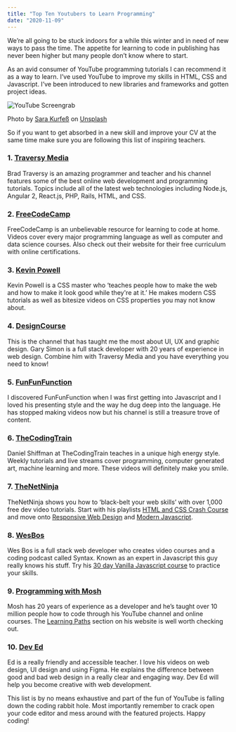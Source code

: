 ```yaml
---
title: "Top Ten Youtubers to Learn Programming"
date: "2020-11-09"
---
```



We’re all going to be stuck indoors for a while this winter and in need of new ways to pass the time. The appetite for learning to code in publishing has never been higher but many people don’t know where to start.

As an avid consumer of YouTube programming tutorials I can recommend it as a way to learn. I’ve used YouTube to improve my skills in HTML, CSS and Javascript. I’ve been introduced to new libraries and frameworks and gotten project ideas. 

![YouTube Screengrab](https://images.unsplash.com/photo-1551817958-c5b51e7b4a33?ixlib=rb-1.2.1&ixid=eyJhcHBfaWQiOjEyMDd9&auto=format&fit=crop&w=600&q=80)

<span>Photo by <a href="https://unsplash.com/@stereophototyp?utm_source=unsplash&amp;utm_medium=referral&amp;utm_content=creditCopyText">Sara Kurfeß</a> on <a href="https://unsplash.com/s/photos/youtube?utm_source=unsplash&amp;utm_medium=referral&amp;utm_content=creditCopyText">Unsplash</a></span>

So if you want to get absorbed in a new skill and improve your CV at the same time make sure you are following this list of inspiring teachers. 

### 1. [Traversy Media](https://www.youtube.com/user/TechGuyWeb)

Brad Traversy is an amazing programmer and teacher and his channel features some of the best online web development and programming tutorials. Topics include all of the latest web technologies including Node.js, Angular 2, React.js, PHP, Rails, HTML, and CSS.

### 2. [FreeCodeCamp](https://www.youtube.com/channel/UC8butISFwT-Wl7EV0hUK0BQ)
FreeCodeCamp is an unbelievable resource for learning to code at home. Videos cover every major programming language as well as computer and data science courses. Also check out their website for their free curriculum with online certifications. 

### 3. [Kevin Powell](https://www.youtube.com/user/KepowOb)
Kevin Powell is a CSS master who ‘teaches people how to make the web and how to make it look good while they're at it.’ He makes modern CSS tutorials as well as bitesize videos on CSS properties you may not know about.

### 4. [DesignCourse](https://www.youtube.com/user/DesignCourse)
This is the channel that has taught me the most about UI, UX and graphic design. Gary Simon is a full stack developer with 20 years of experience in web design. Combine him with Traversy Media and you have everything you need to know!

### 5. [FunFunFunction](https://www.youtube.com/channel/UCO1cgjhGzsSYb1rsB4bFe4Q)
I discovered FunFunFunction when I was first getting into Javascript and I loved his presenting style and the way he dug deep into the language. He has stopped making videos now but his channel is still a treasure trove of content. 

### 6. [TheCodingTrain](https://www.youtube.com/user/shiffman)
Daniel Shiffman at TheCodingTrain teaches in a unique high energy style. Weekly tutorials and live streams cover programming, computer generated art, machine learning and more. These videos will definitely make you smile.

### 7. [TheNetNinja](https://www.youtube.com/channel/UCW5YeuERMmlnqo4oq8vwUpg)
TheNetNinja shows you how to ‘black-belt your web skills’ with over 1,000 free dev video tutorials. Start with his playlists [HTML and CSS Crash Course](https://www.youtube.com/watch?v=hu-q2zYwEYs&list=PL4cUxeGkcC9ivBf_eKCPIAYXWzLlPAm6G) and move onto [Responsive Web Design](https://www.youtube.com/watch?v=3tLb3i7GB38&list=PL4cUxeGkcC9g9Vh9MAA-XKnfJsWZnPZFw) and [Modern Javascript](https://www.youtube.com/watch?v=iWOYAxlnaww&list=PL4cUxeGkcC9haFPT7J25Q9GRB_ZkFrQAc).

### 8. [WesBos](https://www.youtube.com/user/wesbos)
Wes Bos is a full stack web developer who creates video courses and a coding podcast called Syntax. Known as an expert in Javascript this guy really knows his stuff. Try his [30 day Vanilla Javascript course](https://javascript30.com/) to practice your skills.
 
### 9. [Programming with Mosh](https://www.youtube.com/user/programmingwithmosh)
Mosh has 20 years of experience as a developer and he’s taught over 10 million people how to code through his YouTube channel and online courses. The [Learning Paths](https://codewithmosh.com/p/learning-paths) section on his website is well worth checking out.

### 10. [Dev Ed](https://www.youtube.com/channel/UClb90NQQcskPUGDIXsQEz5Q)
Ed is a really friendly and accessible teacher. I love his videos on web design, UI design and using Figma. He explains the difference between good and bad web design in a really clear and engaging way. Dev Ed will help you become creative with web development.

This list is by no means exhaustive and part of the fun of YouTube is falling down the coding rabbit hole. Most importantly remember to crack open your code editor and mess around with the featured projects. Happy coding!



